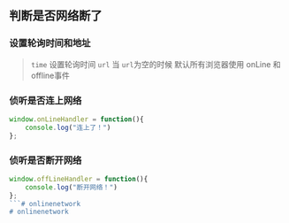## 判断是否网络断了

### 设置轮询时间和地址

> `time` 设置轮询时间
> `url` 当 `url`为空的时候 默认所有浏览器使用 onLine 和 offline事件

### 侦听是否连上网络

```js
window.onLineHandler = function(){
    console.log("连上了！")
};
```

### 侦听是否断开网络

```js
window.offLineHandler = function(){
    console.log("断开网络！")
};
```# onlinenetwork
# onlinenetwork
